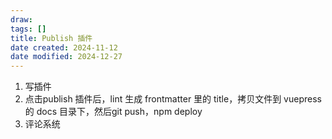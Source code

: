 ```yaml
---
draw:
tags: []
title: Publish 插件
date created: 2024-11-12
date modified: 2024-12-27
---
```



1. 写插件
2. 点击publish 插件后，lint 生成 frontmatter 里的 title，拷贝文件到 vuepress 的 docs 目录下，然后git push，npm deploy
3. 评论系统
